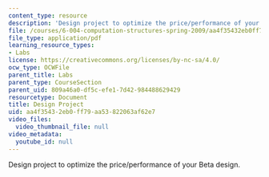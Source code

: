 ```yaml
---
content_type: resource
description: 'Design project to optimize the price/performance of your Beta design. '
file: /courses/6-004-computation-structures-spring-2009/aa4f35432eb0ff79aa53822063af62e7_MIT6_004s09_lab_project.pdf
file_type: application/pdf
learning_resource_types:
- Labs
license: https://creativecommons.org/licenses/by-nc-sa/4.0/
ocw_type: OCWFile
parent_title: Labs
parent_type: CourseSection
parent_uid: 809a46a0-df5c-efe1-7d42-984488629429
resourcetype: Document
title: Design Project
uid: aa4f3543-2eb0-ff79-aa53-822063af62e7
video_files:
  video_thumbnail_file: null
video_metadata:
  youtube_id: null
---
```

Design project to optimize the price/performance of your Beta design. 